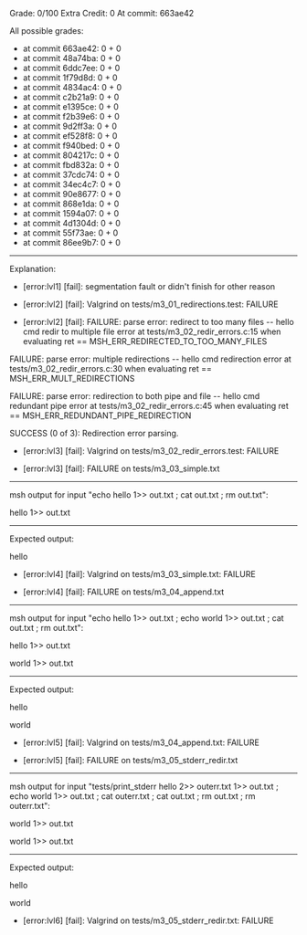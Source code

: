 Grade: 0/100
Extra Credit: 0
At commit: 663ae42

All possible grades:

+ at commit 663ae42: 0 + 0
+ at commit 48a74ba: 0 + 0
+ at commit 6ddc7ee: 0 + 0
+ at commit 1f79d8d: 0 + 0
+ at commit 4834ac4: 0 + 0
+ at commit c2b21a9: 0 + 0
+ at commit e1395ce: 0 + 0
+ at commit f2b39e6: 0 + 0
+ at commit 9d2ff3a: 0 + 0
+ at commit ef528f8: 0 + 0
+ at commit f940bed: 0 + 0
+ at commit 804217c: 0 + 0
+ at commit fbd832a: 0 + 0
+ at commit 37cdc74: 0 + 0
+ at commit 34ec4c7: 0 + 0
+ at commit 90e8677: 0 + 0
+ at commit 868e1da: 0 + 0
+ at commit 1594a07: 0 + 0
+ at commit 4d1304d: 0 + 0
+ at commit 55f73ae: 0 + 0
+ at commit 86ee9b7: 0 + 0

-------------------------

Explanation:

* [error:lvl1] [fail]: segmentation fault or didn't finish for other reason

* [error:lvl2] [fail]: Valgrind on tests/m3_01_redirections.test: FAILURE

* [error:lvl2] [fail]: FAILURE: parse error: redirect to too many files -- hello cmd redir to multiple file error at tests/m3_02_redir_errors.c:15 when evaluating ret == MSH_ERR_REDIRECTED_TO_TOO_MANY_FILES

FAILURE: parse error: multiple redirections -- hello cmd redirection error at tests/m3_02_redir_errors.c:30 when evaluating ret == MSH_ERR_MULT_REDIRECTIONS

FAILURE: parse error: redirection to both pipe and file -- hello cmd redundant pipe error at tests/m3_02_redir_errors.c:45 when evaluating ret == MSH_ERR_REDUNDANT_PIPE_REDIRECTION

SUCCESS (0 of 3): Redirection error parsing.

* [error:lvl3] [fail]: Valgrind on tests/m3_02_redir_errors.test: FAILURE

* [error:lvl3] [fail]: FAILURE on tests/m3_03_simple.txt

---

msh output for input "echo hello 1>> out.txt ; cat out.txt ; rm out.txt":

hello 1>> out.txt

---

Expected output:

hello

* [error:lvl4] [fail]: Valgrind on tests/m3_03_simple.txt: FAILURE

* [error:lvl4] [fail]: FAILURE on tests/m3_04_append.txt

---

msh output for input "echo hello 1>> out.txt ; echo world 1>> out.txt ; cat out.txt ; rm out.txt":

hello 1>> out.txt

world 1>> out.txt

---

Expected output:

hello

world

* [error:lvl5] [fail]: Valgrind on tests/m3_04_append.txt: FAILURE

* [error:lvl5] [fail]: FAILURE on tests/m3_05_stderr_redir.txt

---

msh output for input "tests/print_stderr hello 2>> outerr.txt 1>> out.txt ; echo world 1>> out.txt ; cat outerr.txt ; cat out.txt ; rm out.txt ; rm outerr.txt":

world 1>> out.txt

world 1>> out.txt

---

Expected output:

hello

world

* [error:lvl6] [fail]: Valgrind on tests/m3_05_stderr_redir.txt: FAILURE

